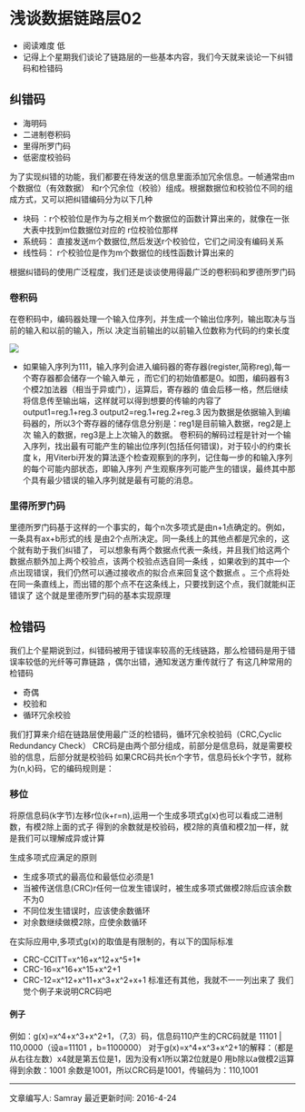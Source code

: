# 浅谈数据链路层02
* 阅读难度 低
* 记得上个星期我们谈论了链路层的一些基本内容，我们今天就来谈论一下纠错码和检错码

## 纠错码
* 海明码
* 二进制卷积码
* 里得所罗门码
* 低密度校验码

为了实现纠错的功能，我们都要在待发送的信息里面添加冗余信息。一帧通常由m个数据位（有效数据）
和r个冗余位（校验）组成。根据数据位和校验位不同的组成方式，又可以把纠错编码分为以下几种
* 块码 ：r个校验位是作为与之相关m个数据位的函数计算出来的，就像在一张大表中找到m位数据位对应的
r位校验位那样
* 系统码： 直接发送m个数据位,然后发送r个校验位，它们之间没有编码关系
* 线性码： r个校验位是作为m个数据位的线性函数计算出来的
 
根据纠错码的使用广泛程度，我们还是谈谈使用得最广泛的卷积码和罗德所罗门码
### 卷积码
在卷积码中，编码器处理一个输入位序列，并生成一个输出位序列，输出取决与当前的输入和以前的输入，所以
决定当前输出的以前输入位数称为代码的约束长度

![](https://github.com/SeaHub/BlogOfComputerNetwork/blob/master/res/correct_code1.png)
* 如果输入序列为111，输入序列会进入编码器的寄存器(register,简称reg),每一个寄存器都会储存一个输入单元
，而它们的初始值都是0。如图，编码器有3个模2加法器（相当于异或门），运算后，寄存器的
值会后移一格，然后继续将信息传至输出端，这样就可以得到想要的传输的内容了
output1=reg.1+reg.3
output2=reg.1+reg.2+reg.3
因为数据是依据输入到编码器的，所以3个寄存器的储存信息分别是：reg1是目前输入数据，reg2是上次
输入的数据，reg3是上上次输入的数据。
卷积码的解码过程是针对一个输入序列，找出最有可能产生的输出位序列(包括任何错误)，对于较小的约束长度
k，用Viterbi开发的算法逐个检查观察到的序列，记住每一步的和输入序列的每个可能内部状态，即输入序列
产生观察序列可能产生的错误，最终其中那个具有最少错误的输入序列就是最有可能的消息。

### 里得所罗门码
里德所罗门码基于这样的一个事实的，每个n次多项式是由n+1点确定的。例如，一条具有ax+b形式的线
是由2个点所决定。同一条线上的其他点都是冗余的，这个就有助于我们纠错了，
可以想象有两个数据点代表一条线，并且我们给这两个数据点额外加上两个校验点，该两个校验点选自同一条线
，如果收到的其中一个点出现错误，我们仍然可以通过接收点的拟合点来回复这个数据点
。三个点将处在同一条直线上，而出错的那个点不在这条线上，只要找到这个点，我们就能纠正错误了
这个就是里德所罗门码的基本实现原理

## 检错码
我们上个星期说到过，纠错码被用于错误率较高的无线链路，那么检错码是用于错误率较低的光纤等可靠链路
，偶尔出错，通知发送方重传就行了
有这几种常用的检错码
* 奇偶
* 校验和
* 循环冗余校验

我们打算来介绍在链路层使用最广泛的检错码，循环冗余校验码（CRC,Cyclic Redundancy Check）
CRC码是由两个部分组成，前部分是信息码，就是需要校验的信息，后部分就是校验码
如果CRC码共长n个字节，信息码长k个字节，就称为(n,k)码，它的编码规则是：
### 移位
将原信息码(k字节)左移r位(k+r=n),运用一个生成多项式g(x)也可以看成二进制数，有模2除上面的式子
得到的余数就是校验码，模2除的真值和模2加一样，就是我们可以理解成异或计算

生成多项式应满足的原则
* 生成多项式的最高位和最低位必须是1
* 当被传送信息(CRC)r任何一位发生错误时，被生成多项式做模2除后应该余数不为0
* 不同位发生错误时，应该使余数循环
* 对余数继续做模2除，应使余数循环


在实际应用中,多项式g(x)的取值是有限制的，有以下的国际标准
* CRC-CCITT=x^16+x^12+x^5+1*
* CRC-16=x^16+x^15+x^2+1
* CRC-12=x^12+x^11+x^3+x^2+x+1
标准还有其他，我就不一一列出来了
我们觉个例子来说明CRC码吧
#### 例子
例如：g(x)=x^4+x^3+x^2+1，（7,3）码，信息码110产生的CRC码就是
11101 | 110,0000（设a=11101 ，b=1100000）
对于g(x)=x^4+x^3+x^2+1的解释：（都是从右往左数）x4就是第五位是1，因为没有x1所以第2位就是0
用b除以a做模2运算得到余数：1001
余数是1001，所以CRC码是1001，传输码为：110,1001

---
文章编写人: Samray
最近更新时间: 2016-4-24
